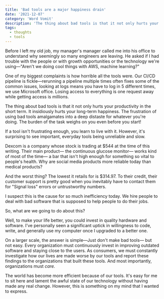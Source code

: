 ```yaml
---
title: 'Bad tools are a major happiness drain'
date: '2021-12-07'
category: 'Word Vomit'
description: 'The thing about bad tools is that it not only hurts your productivity in the short term. It insidiously hurts your long-term happiness.'
tags:
  - thoughts
  - tools
---
```


Before I left my old job, my manager's manager called me into his office to understand why seemingly so many engineers are leaving. He asked if I had trouble with the people or with growth opportunities or the technology we're using—"Aren't we doing cool things with AWS, machine learning?"  

One of my biggest complaints is how horrible all the tools were. Our CI/CD pipeline is fickle—rerunning a pipeline multiple times often fixes some of the common issues, looking at logs means you have to log in 5 different times, we use Microsoft office. Losing access to everything is one request away while getting access is millions.  

The thing about bad tools is that it not only hurts your productivity in the short term. It insidiously hurts your long-term happiness. The frustration of using bad tools amalgamates into a deep distaste for whatever you're doing. The burden of the task weighs on you even before you start!  

If a tool isn't frustrating enough, you learn to live with it. However, it's surprising to see important, everyday tools being unreliable and slow.  

Dexcom is a company whose stock is trading at $544 at the time of this writing. Their main product— the continuous glucose monitor— works kind of most of the time— a bar that isn't high enough for something so vital to people's health. Why are social media products more reliable today than medical products?  

And the worst thing? The lowest it retails for is $314.97. To their credit, their customer support is pretty good when you inevitably have to contact them for "Signal loss" errors or untrustworthy numbers.  

I suspect this is the cause for so much inefficiency today. We hire people to deal with bad software that is supposed to help people to do their jobs.  

So, what are we going to do about this?  

Well, to make your life better, you could invest in quality hardware and software. I've personally seen a significant uptick in willingness to code, write, and generally use my computer once I upgraded to a better one.  

On a larger scale, the answer is simple—Just don't make bad tools— but not easy. Every organization must continuously invest in improving outdated software and staying close to the users. As consumers, we must constantly investigate how our lives are made worse by our tools and report these findings to the organizations that built these tools. And most importantly, organizations must *care.*  

The world has become more efficient because of our tools. It's easy for me to sit here and lament the awful state of our technology without having made any real change. However, this is something on my mind that I wanted to express.  